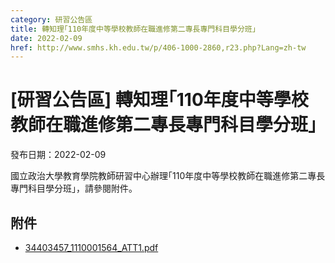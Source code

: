 ```yaml
---
category: 研習公告區
title: 轉知理｢110年度中等學校教師在職進修第二專長專門科目學分班｣
date: 2022-02-09
href: http://www.smhs.kh.edu.tw/p/406-1000-2860,r23.php?Lang=zh-tw
---
```


# [研習公告區] 轉知理｢110年度中等學校教師在職進修第二專長專門科目學分班｣

發布日期：2022-02-09

<div><div></div><div>國立政治大學教育學院教師研習中心辦理｢110年度中等學校教師在職進修第二專長專門科目學分班｣，請參閱附件。</div></div>

## 附件

- [34403457_1110001564_ATT1.pdf](https://www.smhs.kh.edu.tw/var/file/0/1000/attach/47/pta_2551_6096523_72738.pdf)
